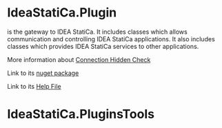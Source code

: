 # IdeaStatiCa.Plugin
is the gateway to IDEA StatiCa. It includes classes which allows communication and controlling IDEA StatiCa applications. It also includes classes which provides IDEA StatiCa services to other applications.

More information about  [Connection Hidden Check](con-hidden-calculation.md)

Link to its [nuget package](https://www.nuget.org/packages/IdeaStatiCa.Plugin)

Link to its [Help File](Help/IdeaStatiCa.Plugin.chm)

# IdeaStatiCa.PluginsTools


